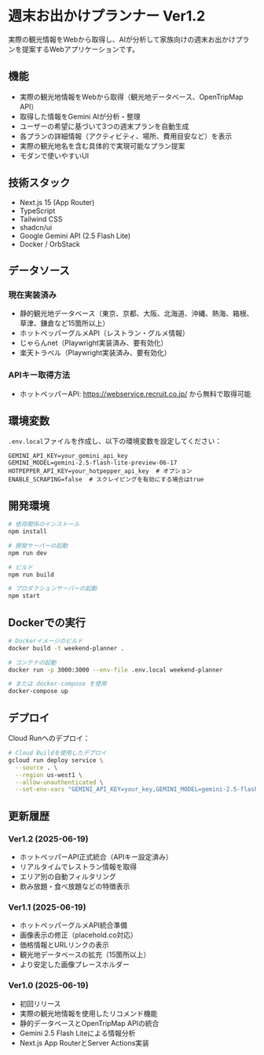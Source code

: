 # 週末お出かけプランナー Ver1.2

実際の観光情報をWebから取得し、AIが分析して家族向けの週末お出かけプランを提案するWebアプリケーションです。

## 機能

- 実際の観光地情報をWebから取得（観光地データベース、OpenTripMap API）
- 取得した情報をGemini AIが分析・整理
- ユーザーの希望に基づいて3つの週末プランを自動生成
- 各プランの詳細情報（アクティビティ、場所、費用目安など）を表示
- 実際の観光地名を含む具体的で実現可能なプラン提案
- モダンで使いやすいUI

## 技術スタック

- Next.js 15 (App Router)
- TypeScript
- Tailwind CSS
- shadcn/ui
- Google Gemini API (2.5 Flash Lite)
- Docker / OrbStack

## データソース

### 現在実装済み
- 静的観光地データベース（東京、京都、大阪、北海道、沖縄、熱海、箱根、草津、鎌倉など15箇所以上）
- ホットペッパーグルメAPI（レストラン・グルメ情報）
- じゃらんnet（Playwright実装済み、要有効化）
- 楽天トラベル（Playwright実装済み、要有効化）

### APIキー取得方法
- ホットペッパーAPI: https://webservice.recruit.co.jp/ から無料で取得可能

## 環境変数

`.env.local`ファイルを作成し、以下の環境変数を設定してください：

```
GEMINI_API_KEY=your_gemini_api_key
GEMINI_MODEL=gemini-2.5-flash-lite-preview-06-17
HOTPEPPER_API_KEY=your_hotpepper_api_key  # オプション
ENABLE_SCRAPING=false  # スクレイピングを有効にする場合はtrue
```

## 開発環境

```bash
# 依存関係のインストール
npm install

# 開発サーバーの起動
npm run dev

# ビルド
npm run build

# プロダクションサーバーの起動
npm start
```

## Dockerでの実行

```bash
# Dockerイメージのビルド
docker build -t weekend-planner .

# コンテナの起動
docker run -p 3000:3000 --env-file .env.local weekend-planner

# または docker-compose を使用
docker-compose up
```

## デプロイ

Cloud Runへのデプロイ：

```bash
# Cloud Buildを使用したデプロイ
gcloud run deploy service \
  --source . \
  --region us-west1 \
  --allow-unauthenticated \
  --set-env-vars "GEMINI_API_KEY=your_key,GEMINI_MODEL=gemini-2.5-flash-lite-preview-06-17"
```

## 更新履歴

### Ver1.2 (2025-06-19)
- ホットペッパーAPI正式統合（APIキー設定済み）
- リアルタイムでレストラン情報を取得
- エリア別の自動フィルタリング
- 飲み放題・食べ放題などの特徴表示

### Ver1.1 (2025-06-19)
- ホットペッパーグルメAPI統合準備
- 画像表示の修正（placehold.co対応）
- 価格情報とURLリンクの表示
- 観光地データベースの拡充（15箇所以上）
- より安定した画像プレースホルダー

### Ver1.0 (2025-06-19)
- 初回リリース
- 実際の観光地情報を使用したリコメンド機能
- 静的データベースとOpenTripMap APIの統合
- Gemini 2.5 Flash Liteによる情報分析
- Next.js App RouterとServer Actions実装